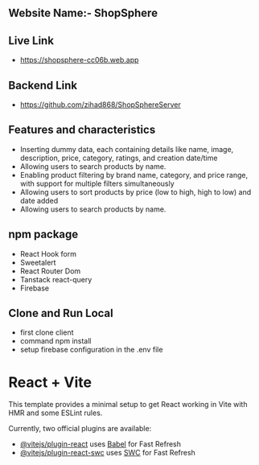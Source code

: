 

## Website Name:- ShopSphere

## Live Link
-  https://shopsphere-cc06b.web.app

## Backend Link
-  https://github.com/zihad868/ShopSphereServer


## Features and characteristics
-   Inserting  dummy data, each containing details like name, image, description, price, category, ratings, and creation date/time
-   Allowing users to search products by name.
-  Enabling product filtering by brand name, category, and price range, with support for multiple filters simultaneously
-  Allowing users to sort products by price (low to high, high to low) and date added
-  Allowing users to search products by name.

  
## npm package
- React Hook form
- Sweetalert
- React Router Dom
- Tanstack react-query
- Firebase


## Clone and Run Local
-  first clone client
-  command npm install
-  setup firebase configuration in the .env file


# React + Vite

This template provides a minimal setup to get React working in Vite with HMR and some ESLint rules.

Currently, two official plugins are available:

- [@vitejs/plugin-react](https://github.com/vitejs/vite-plugin-react/blob/main/packages/plugin-react/README.md) uses [Babel](https://babeljs.io/) for Fast Refresh
- [@vitejs/plugin-react-swc](https://github.com/vitejs/vite-plugin-react-swc) uses [SWC](https://swc.rs/) for Fast Refresh
